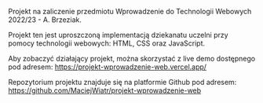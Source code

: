 Projekt na zaliczenie przedmiotu Wprowadzenie do Technologii Webowych 2022/23 - A. Brzeziak.

Projekt ten jest uproszczoną implementacją dziekanatu uczelni przy pomocy technologii webowych: HTML, CSS oraz JavaScript.

Aby zobaczyć działający projekt, można skorzystać z live demo dostępnego pod adresem: https://projekt-wprowadzenie-web.vercel.app/

Repozytorium projektu znajduje się na platformie Github pod adresem: https://github.com/MaciejWiatr/projekt-wprowadzenie-web

